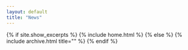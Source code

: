 ```yaml
---
layout: default
title: "News"
---
```


{% if site.show_excerpts %}
  {% include home.html %}
{% else %}
  {% include archive.html title="" %}
{% endif %}
